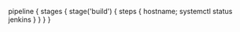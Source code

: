 pipeline  {
  stages {
      stage('build') {
          steps  {
              hostname; systemctl status jenkins
              }
              }
              }
              }
              
